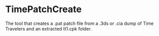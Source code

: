 # TimePatchCreate
The tool that creates a .pat patch file from a .3ds or .cia dump of Time Travelers and an extracted tt1.cpk folder.
